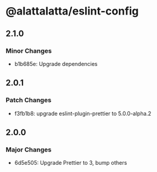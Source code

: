 # @alattalatta/eslint-config

## 2.1.0

### Minor Changes

- b1b685e: Upgrade dependencies

## 2.0.1

### Patch Changes

- f3fb1b8: upgrade eslint-plugin-prettier to 5.0.0-alpha.2

## 2.0.0

### Major Changes

- 6d5e505: Upgrade Prettier to 3, bump others

